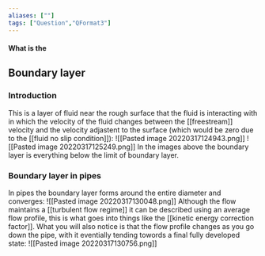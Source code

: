 ```yaml
---
aliases: [""]
tags: ["Question","QFormat3"]
---
```


#### What is the
## Boundary layer
### Introduction
This is a layer of fluid near the rough surface that the fluid is interacting with in which the velocity of the fluid changes between the [[freestream]] velocity and the velocity adjastent to the surface (which would be zero due to the [[fluid no slip condition]]):
![[Pasted image 20220317124943.png]]
![[Pasted image 20220317125249.png]]
In the images above the boundary layer is everything below the limit of boundary layer.

### Boundary layer in pipes
In pipes the boundary layer forms around the entire diameter and converges:
![[Pasted image 20220317130048.png]]
Although the flow maintains a [[turbulent flow regime]] it can be described using an average flow profile, this is what goes into things like the [[kinetic energy correction factor]]. 
What you will also notice is that the flow profile changes as you go down the pipe, with it eventially tending towords a final fully developed state:
![[Pasted image 20220317130756.png]]

